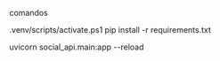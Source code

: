 comandos


.venv/scripts/activate.ps1
pip install -r requirements.txt

uvicorn social_api.main:app --reload